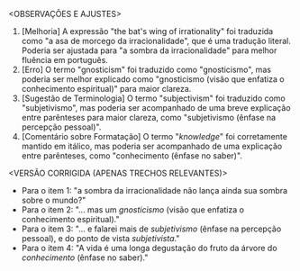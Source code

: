 <OBSERVAÇÕES E AJUSTES>
1. [Melhoria] A expressão "the bat's wing of irrationality" foi traduzida como "a asa de morcego da irracionalidade", que é uma tradução literal. Poderia ser ajustada para "a sombra da irracionalidade" para melhor fluência em português.
2. [Erro] O termo "gnosticism" foi traduzido como "gnosticismo", mas poderia ser melhor explicado como "gnosticismo (visão que enfatiza o conhecimento espiritual)" para maior clareza.
3. [Sugestão de Terminologia] O termo "subjectivism" foi traduzido como "subjetivismo", mas poderia ser acompanhado de uma breve explicação entre parênteses para maior clareza, como "subjetivismo (ênfase na percepção pessoal)".
4. [Comentário sobre Formatação] O termo "_knowledge_" foi corretamente mantido em itálico, mas poderia ser acompanhado de uma explicação entre parênteses, como "conhecimento (ênfase no saber)".

<VERSÃO CORRIGIDA (APENAS TRECHOS RELEVANTES)>
- Para o item 1: "a sombra da irracionalidade não lança ainda sua sombra sobre o mundo?"
- Para o item 2: "... mas um _gnosticismo_ (visão que enfatiza o conhecimento espiritual)."
- Para o item 3: "... e falarei mais de _subjetivismo_ (ênfase na percepção pessoal), e do ponto de vista _subjetivista_."
- Para o item 4: "A vida é uma longa degustação do fruto da árvore do _conhecimento_ (ênfase no saber)."
